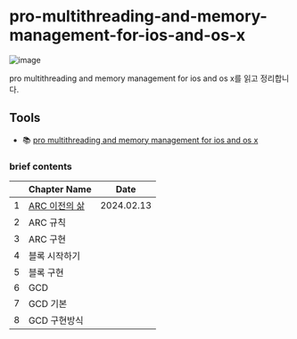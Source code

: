 # pro-multithreading-and-memory-management-for-ios-and-os-x

![image](https://github.com/hongjunehuke/Pro-multithreading-and-memory-management-for-ios-and-os-x/assets/83629193/c1e49c51-ee15-419c-ab1e-96359a4eb9b9)

pro multithreading and memory management for ios and os x를 읽고 정리합니다.

## Tools

- :books: [pro multithreading and memory management for ios and os x](https://www.amazon.com/Pro-Multithreading-Memory-Management-iOS/dp/1430241160)

### brief contents

|      | Chapter Name                                                 | Date         |
| ---- | ------------------------------------------------------------ | ------------ |
| 1    | [ARC 이전의 삶]()         | 2024.02.13 |
| 2    | ARC 규칙
| 3    | ARC 구현
| 4    | 블록 시작하기
| 5    | 블록 구현
| 6    | GCD
| 7    | GCD 기본
| 8    | GCD 구현방식
